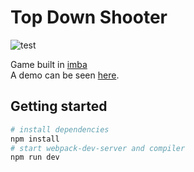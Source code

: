# Top Down Shooter
![test](https://repository-images.githubusercontent.com/193925898/de472d80-e3d4-11ea-81ba-3f626e28962d)  
  
  
  
Game built in [imba](https://v2.imba.io)  
A demo can be seen [here](https://cassianosf.github.io/imba-top-down-shooter/dist/index.html).


## Getting started

```bash
# install dependencies
npm install
# start webpack-dev-server and compiler
npm run dev
```

